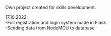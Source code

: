 Own project created for skills development.

17.10.2022: <br/>
-Full registration and login system made in Flask <br/>
-Sending data from NodeMCU to database <br/>

